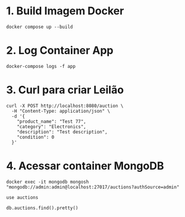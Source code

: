 # 1. Build Imagem Docker
```docker compose up --build```

# 2. Log Container App
```docker-compose logs -f app```

# 3. Curl para criar Leilão
``` 
curl -X POST http://localhost:8080/auction \                                                     
  -H "Content-Type: application/json" \
  -d '{
    "product_name": "Test 77",
    "category": "Electronics", 
    "description": "Test description",
    "condition": 0
  }'

```

# 4. Acessar container MongoDB
```docker exec -it mongodb mongosh "mongodb://admin:admin@localhost:27017/auctions?authSource=admin"```

```use auctions```

```db.auctions.find().pretty()```
